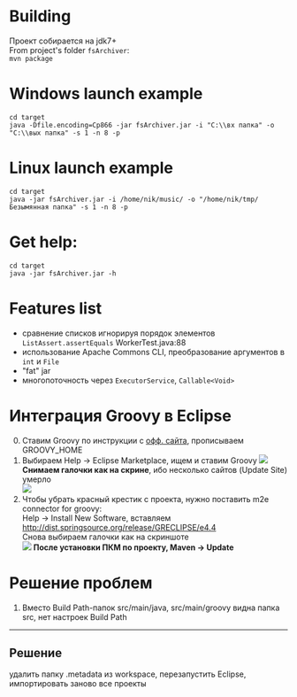 Building
========
Проект собирается на jdk7+  
From project's folder `fsArchiver`:  
`mvn package`

Windows launch example
======================
`cd target`  
`java -Dfile.encoding=Cp866 -jar fsArchiver.jar -i "C:\\вх папка" -o "C:\\вых папка" -s 1 -n 8 -p`

Linux launch example
====================
`cd target`  
`java -jar fsArchiver.jar -i /home/nik/music/ -o "/home/nik/tmp/Безымянная папка" -s 1 -n 8 -p`

Get help:
=========
`cd target`  
`java -jar fsArchiver.jar -h`

Features list
=============
* сравнение списков игнорируя порядок элементов `ListAssert.assertEquals` WorkerTest.java:88
* использование Apache Commons CLI, преобразование аргументов в `int` и `File`
* "fat" jar
* многопоточность через `ExecutorService`, `Callable<Void>`

Интеграция Groovy в Eclipse
===========================
0. Ставим Groovy по инструкции с [офф. сайта](http://groovy.codehaus.org/Installing+Groovy), прописываем GROOVY_HOME
1. Выбираем Help -> Eclipse Marketplace, ищем и ставим Groovy
![](https://img-fotki.yandex.ru/get/16103/165433899.1/0_132075_4dd844da_orig)  
**Снимаем галочки как на скрине**, ибо несколько сайтов (Update Site) умерло   
![](https://img-fotki.yandex.ru/get/15593/165433899.1/0_132077_98dc2a65_orig)
2. Чтобы убрать красный крестик с проекта, нужно поставить m2e connector for groovy:  
Help -> Install New Software, вставляем http://dist.springsource.org/release/GRECLIPSE/e4.4  
Снова выбираем галочки как на скриншоте  
![](https://img-fotki.yandex.ru/get/15591/165433899.1/0_132076_9dd2ae0c_orig)
**После установки ПКМ по проекту, Maven -> Update**

Решение проблем
===============
1. Вместо Build Path-папок src/main/java, src/main/groovy видна папка src, нет настроек Build Path
--------------------------------------------------------------------------------------------------
Решение
-------
удалить папку .metadata из workspace, перезапустить Eclipse, импортировать заново все проекты
